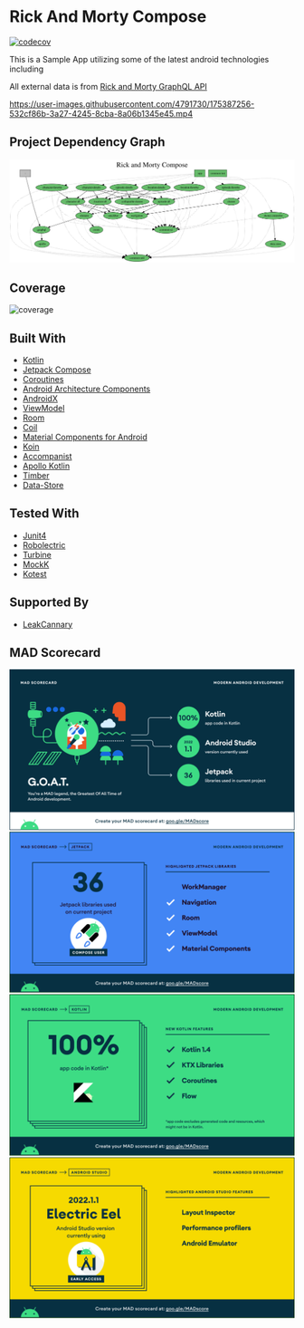 Rick And Morty Compose
=========

[![codecov](https://codecov.io/gh/vkondrav/rick_and_morty_compose/branch/main/graph/badge.svg?token=MX8NPAY19I)](https://codecov.io/gh/vkondrav/rick_and_morty_compose)

This is a Sample App utilizing some of the latest android technologies including

All external data is from [Rick and Morty GraphQL API](https://rickandmortyapi.com/graphql)

https://user-images.githubusercontent.com/4791730/175387256-532cf86b-3a27-4245-8cba-8a06b1345e45.mp4

## Project Dependency Graph
![Graph](project-dependency-graph.svg?raw=true)

## Coverage
![coverage](https://codecov.io/gh/vkondrav/rick_and_morty_compose/branch/main/graphs/tree.svg?token=MX8NPAY19I)

## Built With
- [Kotlin](https://kotlinlang.org/)
- [Jetpack Compose](https://developer.android.com/jetpack/compose)
- [Coroutines](https://kotlinlang.org/docs/reference/coroutines-overview.html)
- [Android Architecture Components](https://developer.android.com/topic/libraries/architecture)
- [AndroidX](https://developer.android.com/jetpack/androidx)
- [ViewModel](https://developer.android.com/topic/libraries/architecture/viewmodel)
- [Room](https://developer.android.com/jetpack/androidx/releases/room)
- [Coil](https://github.com/coil-kt/coil)
- [Material Components for Android](https://github.com/material-components/material-components-android)
- [Koin](https://insert-koin.io/)
- [Accompanist](https://github.com/google/accompanist)
- [Apollo Kotlin](https://www.apollographql.com/docs/kotlin)
- [Timber](https://github.com/JakeWharton/timber)
- [Data-Store](https://developer.android.com/topic/libraries/architecture/datastore)

## Tested With
- [Junit4](https://junit.org/junit4/)
- [Robolectric](http://robolectric.org/)
- [Turbine](https://github.com/cashapp/turbine)
- [MockK](https://mockk.io/)
- [Kotest](https://kotest.io/)

## Supported By
- [LeakCannary](https://github.com/square/leakcanary)

## MAD Scorecard
![Summary](/mad_scorecard/summary.png?raw=true)
![Summary](/mad_scorecard/jetpack.png?raw=true)
![Summary](/mad_scorecard/kotlin.png?raw=true)
![Summary](/mad_scorecard/studio.png?raw=true)
